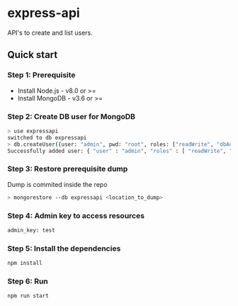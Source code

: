 # express-api

API's to create and list users.

## Quick start

### Step 1: Prerequisite
+ Install Node.js - v8.0 or >=
+ Install MongoDB - v3.6 or >=

### Step 2: Create DB user for MongoDB
```sh
> use expressapi
switched to db expressapi
> db.createUser({user: "admin", pwd: "root", roles: ["readWrite", "dbAdmin"]})
Successfully added user: { "user" : "admin", "roles" : [ "readWrite", "dbAdmin" ] }
```

### Step 3: Restore prerequisite dump

Dump is commited inside the repo

```sh
> mongorestore --db expressapi <location_to_dump>
```

### Step 4: Admin key to access resources
```sh
admin_key: test
```

### Step 5: Install the dependencies
```sh
npm install
```
### Step 6: Run
```sh
npm run start
```
